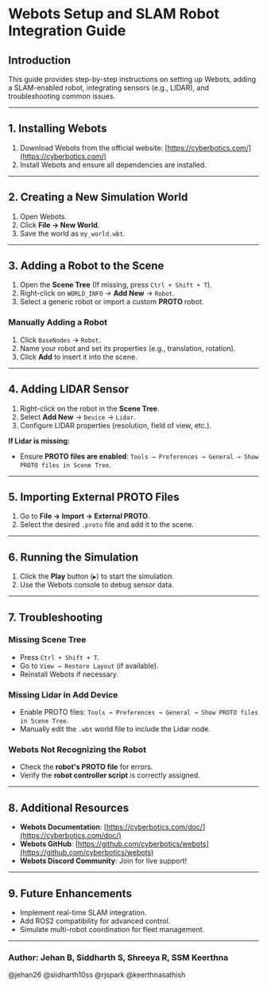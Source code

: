 # Webots Setup and SLAM Robot Integration Guide

## Introduction
This guide provides step-by-step instructions on setting up Webots, adding a SLAM-enabled robot, integrating sensors (e.g., LIDAR), and troubleshooting common issues.

---
## 1. Installing Webots
1. Download Webots from the official website: [https://cyberbotics.com/](https://cyberbotics.com/)
2. Install Webots and ensure all dependencies are installed.

---
## 2. Creating a New Simulation World
1. Open Webots.
2. Click **File → New World**.
3. Save the world as `my_world.wbt`.

---
## 3. Adding a Robot to the Scene
1. Open the **Scene Tree** (If missing, press `Ctrl + Shift + T`).
2. Right-click on `WORLD_INFO` → **Add New** → `Robot`.
3. Select a generic robot or import a custom **PROTO** robot.

### **Manually Adding a Robot**
1. Click `BaseNodes` → `Robot`.
2. Name your robot and set its properties (e.g., translation, rotation).
3. Click **Add** to insert it into the scene.

---
## 4. Adding LIDAR Sensor
1. Right-click on the robot in the **Scene Tree**.
2. Select **Add New** → `Device` → `Lidar`.
3. Configure LIDAR properties (resolution, field of view, etc.).

**If Lidar is missing:**
- Ensure **PROTO files are enabled**: `Tools → Preferences → General → Show PROTO files in Scene Tree`.

---
## 5. Importing External PROTO Files
1. Go to **File → Import → External PROTO**.
2. Select the desired `.proto` file and add it to the scene.

---
## 6. Running the Simulation
1. Click the **Play** button (`▶`) to start the simulation.
2. Use the Webots console to debug sensor data.

---
## 7. Troubleshooting
### **Missing Scene Tree**
- Press `Ctrl + Shift + T`.
- Go to `View → Restore Layout` (if available).
- Reinstall Webots if necessary.

### **Missing Lidar in Add Device**
- Enable PROTO files: `Tools → Preferences → General → Show PROTO files in Scene Tree`.
- Manually edit the `.wbt` world file to include the Lidar node.

### **Webots Not Recognizing the Robot**
- Check the **robot's PROTO file** for errors.
- Verify the **robot controller script** is correctly assigned.

---
## 8. Additional Resources
- **Webots Documentation**: [https://cyberbotics.com/doc/](https://cyberbotics.com/doc/)
- **Webots GitHub**: [https://github.com/cyberbotics/webots](https://github.com/cyberbotics/webots)
- **Webots Discord Community**: Join for live support!

---
## 9. Future Enhancements
- Implement real-time SLAM integration.
- Add ROS2 compatibility for advanced control.
- Simulate multi-robot coordination for fleet management.

---
### **Author**: Jehan B, Siddharth S, Shreeya R, SSM Keerthna 
@jehan26
@siidharth10ss
@rjspark 
@keerthnasathish
